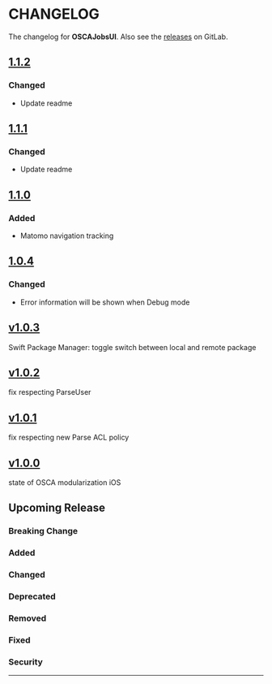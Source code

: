 # CHANGELOG

The changelog for **OSCAJobsUI**. Also see the [releases](https://git-dev.solingen.de/smartcityapp/modules/oscajobsui-ios/-/releases) on GitLab.

## [1.1.2](https://git-dev.solingen.de/smartcityapp/modules/oscajobsui-ios/-/tags/1.1.2)

### Changed
- Update readme

## [1.1.1](https://git-dev.solingen.de/smartcityapp/modules/oscajobsui-ios/-/tags/1.1.1)

### Changed
- Update readme

## [1.1.0](https://git-dev.solingen.de/smartcityapp/modules/oscajobsui-ios/-/tags/1.1.0)

### Added
- Matomo navigation tracking

## [1.0.4](https://git-dev.solingen.de/smartcityapp/modules/oscajobsui-ios/-/tags/1.0.4)

### Changed
- Error information will be shown when Debug mode

## [v1.0.3](https://git-dev.solingen.de/smartcityapp/modules/oscajobsui-ios/-/tags/v1.0.3)
Swift Package Manager: toggle switch between local and remote package

## [v1.0.2](https://git-dev.solingen.de/smartcityapp/modules/oscajobsui-ios/-/tags/v1.0.2)
fix respecting ParseUser

## [v1.0.1](https://git-dev.solingen.de/smartcityapp/modules/oscajobsui-ios/-/tags/v1.0.1)
fix respecting new Parse ACL policy

## [v1.0.0](https://git-dev.solingen.de/smartcityapp/modules/oscajobsui-ios/-/tags/v1.0.0)
state of OSCA modularization iOS
## Upcoming Release
### Breaking Change
### Added
### Changed
### Deprecated
### Removed
### Fixed
### Security
---

